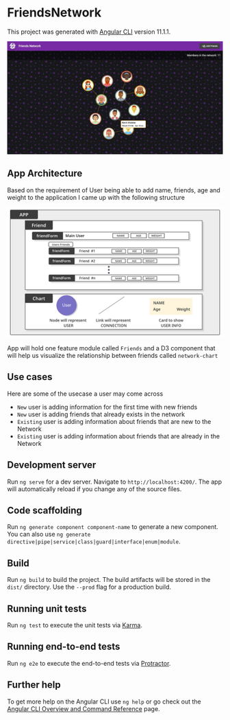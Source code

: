 # FriendsNetwork

This project was generated with [Angular CLI](https://github.com/angular/angular-cli) version 11.1.1.

![landingPage](https://github.com/r-badani/friends-network/blob/main/docs/assets/landingPageWithTooltip.jpg)

## App Architecture

Based on the requirement of User being able to add name, friends, age and weight to the application I came up with the following structure

![App structure](https://github.com/r-badani/friends-network/blob/main/docs/assets/AppStructure.jpg)

App will hold one feature module called `Friends` and a D3 component that will help us visualize the relationship between friends called `network-chart`

## Use cases

Here are some of the usecase a user may come across

- `New` user is adding information for the first time with new friends
- `New` user is adding friends that already exists in the network
- `Existing` user is adding information about friends that are new to the Network
- `Existing` user is adding information about friends that are already in the Network

## Development server

Run `ng serve` for a dev server. Navigate to `http://localhost:4200/`. The app will automatically reload if you change any of the source files.

## Code scaffolding

Run `ng generate component component-name` to generate a new component. You can also use `ng generate directive|pipe|service|class|guard|interface|enum|module`.

## Build

Run `ng build` to build the project. The build artifacts will be stored in the `dist/` directory. Use the `--prod` flag for a production build.

## Running unit tests

Run `ng test` to execute the unit tests via [Karma](https://karma-runner.github.io).

## Running end-to-end tests

Run `ng e2e` to execute the end-to-end tests via [Protractor](http://www.protractortest.org/).

## Further help

To get more help on the Angular CLI use `ng help` or go check out the [Angular CLI Overview and Command Reference](https://angular.io/cli) page.
